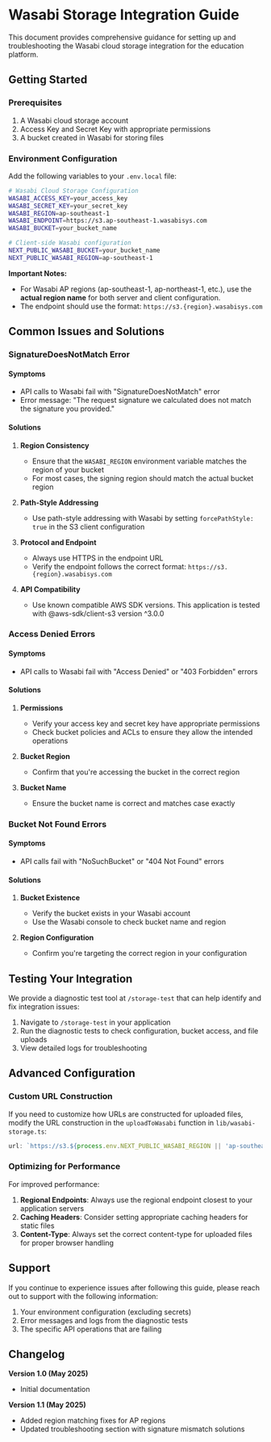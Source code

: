 # Wasabi Storage Integration Guide

This document provides comprehensive guidance for setting up and troubleshooting the Wasabi cloud storage integration for the education platform.

## Getting Started

### Prerequisites

1. A Wasabi cloud storage account
2. Access Key and Secret Key with appropriate permissions
3. A bucket created in Wasabi for storing files

### Environment Configuration

Add the following variables to your `.env.local` file:

```bash
# Wasabi Cloud Storage Configuration
WASABI_ACCESS_KEY=your_access_key
WASABI_SECRET_KEY=your_secret_key
WASABI_REGION=ap-southeast-1
WASABI_ENDPOINT=https://s3.ap-southeast-1.wasabisys.com
WASABI_BUCKET=your_bucket_name

# Client-side Wasabi configuration
NEXT_PUBLIC_WASABI_BUCKET=your_bucket_name
NEXT_PUBLIC_WASABI_REGION=ap-southeast-1
```

**Important Notes:**
- For Wasabi AP regions (ap-southeast-1, ap-northeast-1, etc.), use the **actual region name** for both server and client configuration.
- The endpoint should use the format: `https://s3.{region}.wasabisys.com`

## Common Issues and Solutions

### SignatureDoesNotMatch Error

#### Symptoms
- API calls to Wasabi fail with "SignatureDoesNotMatch" error
- Error message: "The request signature we calculated does not match the signature you provided."

#### Solutions

1. **Region Consistency**
   - Ensure that the `WASABI_REGION` environment variable matches the region of your bucket
   - For most cases, the signing region should match the actual bucket region

2. **Path-Style Addressing**
   - Use path-style addressing with Wasabi by setting `forcePathStyle: true` in the S3 client configuration

3. **Protocol and Endpoint**
   - Always use HTTPS in the endpoint URL
   - Verify the endpoint follows the correct format: `https://s3.{region}.wasabisys.com`

4. **API Compatibility**
   - Use known compatible AWS SDK versions. This application is tested with @aws-sdk/client-s3 version ^3.0.0

### Access Denied Errors

#### Symptoms
- API calls to Wasabi fail with "Access Denied" or "403 Forbidden" errors

#### Solutions

1. **Permissions**
   - Verify your access key and secret key have appropriate permissions
   - Check bucket policies and ACLs to ensure they allow the intended operations

2. **Bucket Region**
   - Confirm that you're accessing the bucket in the correct region

3. **Bucket Name**
   - Ensure the bucket name is correct and matches case exactly

### Bucket Not Found Errors

#### Symptoms
- API calls fail with "NoSuchBucket" or "404 Not Found" errors

#### Solutions

1. **Bucket Existence**
   - Verify the bucket exists in your Wasabi account
   - Use the Wasabi console to check bucket name and region

2. **Region Configuration**
   - Confirm you're targeting the correct region in your configuration

## Testing Your Integration

We provide a diagnostic test tool at `/storage-test` that can help identify and fix integration issues:

1. Navigate to `/storage-test` in your application
2. Run the diagnostic tests to check configuration, bucket access, and file uploads
3. View detailed logs for troubleshooting

## Advanced Configuration

### Custom URL Construction

If you need to customize how URLs are constructed for uploaded files, modify the URL construction in the `uploadToWasabi` function in `lib/wasabi-storage.ts`:

```typescript
url: `https://s3.${process.env.NEXT_PUBLIC_WASABI_REGION || 'ap-southeast-1'}.wasabisys.com/${BUCKET_NAME}/${key}`,
```

### Optimizing for Performance

For improved performance:

1. **Regional Endpoints**: Always use the regional endpoint closest to your application servers
2. **Caching Headers**: Consider setting appropriate caching headers for static files
3. **Content-Type**: Always set the correct content-type for uploaded files for proper browser handling

## Support

If you continue to experience issues after following this guide, please reach out to support with the following information:

1. Your environment configuration (excluding secrets)
2. Error messages and logs from the diagnostic tests
3. The specific API operations that are failing

## Changelog

**Version 1.0 (May 2025)**
- Initial documentation

**Version 1.1 (May 2025)**
- Added region matching fixes for AP regions
- Updated troubleshooting section with signature mismatch solutions
